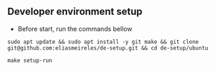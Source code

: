 ## Developer environment setup

- Before start, run the commands bellow

```shell
sudo apt update && sudo apt install -y git make && git clone git@github.com:eliasmeireles/de-setup.git && cd de-setup/ubuntu 
```

```shell
make setup-run
```
